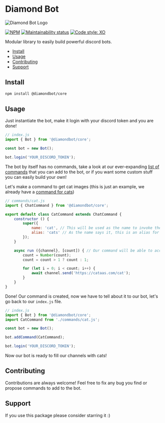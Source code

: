 # Diamond Bot

![Diamond Bot Logo](/logo.png)

[![NPM](https://img.shields.io/npm/v/@diamondbot/core)](https://www.npmjs.com/package/@diamondbot/core)
[![Maintainability status](https://img.shields.io/codeclimate/maintainability/alvarocastro/diamondbot)](https://codeclimate.com/github/alvarocastro/diamondbot/maintainability)
[![Code style: XO](https://img.shields.io/badge/code_style-XO-5ed9c7.svg)](https://github.com/xojs/xo)

Modular library to easily build powerful discord bots.

- [Install](#install)
- [Usage](#usage)
- [Contributing](#contributing)
- [Support](#support)

## Install

```bash
npm install @diamondbot/core
```

## Usage

Just instantiate the bot, make it login with your discord token and you are done!

```js
// index.js
import { Bot } from '@diamondbot/core';

const bot = new Bot();

bot.login('YOUR_DISCORD_TOKEN');
```

The bot by itself has no commands, take a look at our ever-expanding [list of commands](/commands/README.md) that you can add to the bot, or if you want some custom stuff you can easily build your own!

Let's make a command to get cat images (this is just an example, we already have a [command for cats](/commands/cats))

```js
// commands/cat.js
import { ChatCommand } from '@diamondbot/core';

export default class CatCommand extends ChatCommand {
	constructor () {
		super({
			name: 'cat', // This will be used as the name to invoke the command, eg: !cat
			alias: 'cats' // As the name says it, this is an alias for the command, eg: !cats
		});
	}

	async run ({channel}, [count]) { // Our command will be able to accept a parameter, eg: !cat 3
		count = Number(count);
		count = count > 1 ? count : 1;

		for (let i = 0; i < count; i++) {
			await channel.send('https://cataas.com/cat');
		}
	}
}
```

Done! Our command is created, now we have to tell about it to our bot, let's go back to our `index.js` file.

```js
// index.js
import { Bot } from '@diamondbot/core';
import CatCommand from './commands/cat.js';

const bot = new Bot();

bot.addCommand(CatCommand);

bot.login('YOUR_DISCORD_TOKEN');
```

Now our bot is ready to fill our channels with cats!

## Contributing

Contributions are always welcome! Feel free to fix any bug you find or propose commands to add to the bot.

## Support

If you use this package please consider starring it :)
